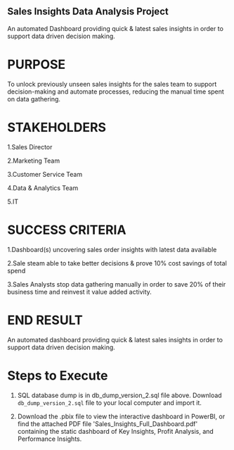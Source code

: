 ## Sales Insights Data Analysis Project

An automated Dashboard providing quick & latest sales insights in order to support data driven decision making.

# PURPOSE

  To unlock previously unseen sales insights for the sales team to support decision-making and automate processes, reducing 
  the manual time spent on data gathering.

# STAKEHOLDERS

  1.Sales Director

  2.Marketing Team 

  3.Customer Service Team

  4.Data & Analytics Team

  5.IT

# SUCCESS CRITERIA

  1.Dashboard(s) uncovering sales order insights with latest data available

  2.Sale steam able to take better decisions & prove 10% cost savings of total spend

  3.Sales Analysts stop data gathering manually in order to save 20% of their business time and reinvest it value added 
  activity.

# END RESULT

  An automated dashboard providing quick & latest sales insights in order to support data driven decision making.

# Steps to Execute

  1. SQL database dump is in db_dump_version_2.sql file above. Download `db_dump_version_2.sql` file to your local computer 
  and import it.
   
  2. Download the .pbix file to view the interactive dashboard in PowerBI, or find the attached PDF file 
  'Sales_Insights_Full_Dashboard.pdf' containing the static dashboard of Key Insights, Profit Analysis, and Performance 
  Insights.
